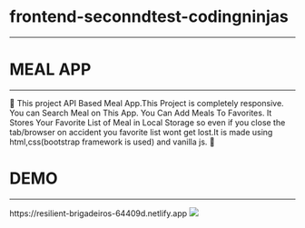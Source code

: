# frontend-seconndtest-codingninjas
<hr>
<h1>MEAL APP </h1>
<hr>
<p>🔴 This project API Based Meal App.This Project is completely responsive. You can Search Meal on This App. You Can Add Meals To Favorites. 
It Stores Your Favorite List of Meal in Local Storage so even if you close the tab/browser on accident you favorite list wont get lost.It is made using html,css(bootstrap framework is used) and vanilla js. 🔴
<h1>DEMO</h1>
<hr>
https://resilient-brigadeiros-64409d.netlify.app
<img src="https://drive.google.com/file/d/11FJSiH4G0rVB2YAYkCZOzxgaZchjZ9mP/view?usp=share_link">

